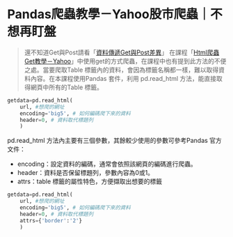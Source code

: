 # Pandas爬蟲教學－Yahoo股市爬蟲｜不想再盯盤
> 還不知道Get與Post請看「[資料傳遞Get與Post差異](/class?c=3&a=81)」
在課程「[Html爬蟲Get教學－Yahoo](/class?c=3&a=82)」中使用get的方式爬蟲，在課程中也有提到此方法的不便之處。當要爬取Table 標籤內的資料，會因為標籤名稱都一樣，難以取得資料內容。在本課程使用Pandas 套件，利用 pd.read_html 方法，能直接取得網頁中所有的Table 標籤。
```python
getdata=pd.read_html(
    url, #想爬的網址
    encoding='big5', # 如何編碼爬下來的資料
    header=0, # 資料取代標題列
    )
```
pd.read_html 方法內主要有三個參數，其餘較少使用的參數可參考Pandas 官方文件：
* encoding：設定資料的編碼，通常會依照該網頁的編碼進行爬蟲。
* header：資料是否保留標題列，參數內容為0或1。
* attrs：table 標籤的屬性特色，方便擷取出想要的標籤

```python
getdata=pd.read_html(
    url, #想爬的網址
    encoding='big5', # 如何編碼爬下來的資料
    header=0, # 資料取代標題列
    attrs={'border':'2'}
    )
```
